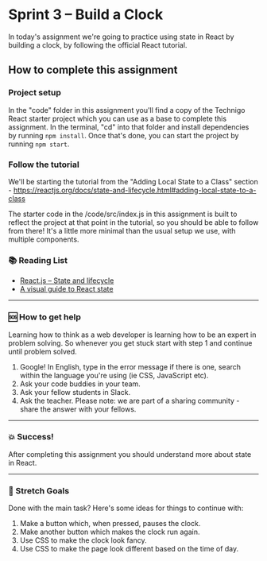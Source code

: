 # Sprint 3 – Build a Clock

In today's assignment we're going to practice using state in React by building a clock, by following the official React tutorial.

## How to complete this assignment

### Project setup

In the "code" folder in this assignment you'll find a copy of the Technigo React starter project which you can use as a base to complete this assignment. In the terminal, "cd" into that folder and install dependencies by running `npm install`. Once that's done, you can start the project by running `npm start`.

### Follow the tutorial

We'll be starting the tutorial from the "Adding Local State to a Class" section - https://reactjs.org/docs/state-and-lifecycle.html#adding-local-state-to-a-class

The starter code in the /code/src/index.js in this assignment is built to reflect the project at that point in the tutorial, so you should be able to follow from there! It's a little more minimal than the usual setup we use, with multiple components.

### :books: Reading List

* [React.js – State and lifecycle](https://reactjs.org/docs/state-and-lifecycle.html)
* [A visual guide to React state](https://daveceddia.com/visual-guide-to-state-in-react/)

---

### :sos: How to get help
Learning how to think as a web developer is learning how to be an expert in problem solving. So whenever you get stuck start with step 1 and continue until problem solved.

1. Google! In English, type in the error message if there is one, search within the language you're using (ie CSS, JavaScript etc).
2. Ask your code buddies in your team.
3. Ask your fellow students in Slack.
4. Ask the teacher. Please note: we are part of a sharing community - share the answer with your fellows.

---

### :boom: Success!

After completing this assignment you should understand more about state in React.

---

### :runner: Stretch Goals

Done with the main task? Here's some ideas for things to continue with:

1. Make a button which, when pressed, pauses the clock.
1. Make another button which makes the clock run again.
1. Use CSS to make the clock look fancy.
1. Use CSS to make the page look different based on the time of day.

